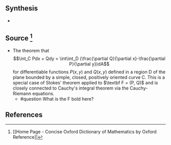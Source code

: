 ## Synthesis
- 
## Source [^1]
- The theorem that $$\int_C Pdx + Qdy = \int\int_D (\frac{\partial Q}{\partial x}-\frac{\partial P}{\partial y})dA$$for differentiable functions $P(x, y)$ and $Q(x, y)$ defined in a region D of the plane bounded by a simple, closed, positively oriented curve C. This is a special case of Stokes' theorem applied to $\textbf F = (P, Q)$ and is closely connected to Cauchy's integral theorem via the Cauchy-Riemann equations.
	- #question What is the F bold here? 
## References

[^1]: [[Home Page - Concise Oxford Dictionary of Mathematics by Oxford Reference]]